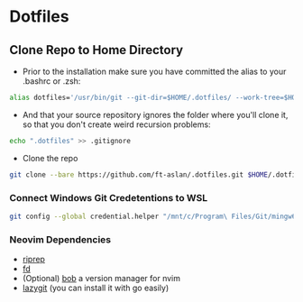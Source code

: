 # Dotfiles
## Clone Repo to Home Directory
- Prior to the installation make sure you have committed the alias to your .bashrc or .zsh:
```sh
alias dotfiles='/usr/bin/git --git-dir=$HOME/.dotfiles/ --work-tree=$HOME'
```
- And that your source repository ignores the folder where you'll clone it, so that you don't create weird recursion problems:
```sh
echo ".dotfiles" >> .gitignore
```
- Clone the repo
```sh
git clone --bare https://github.com/ft-aslan/.dotfiles.git $HOME/.dotfiles
```

### Connect Windows Git Credetentions to WSL
```sh
git config --global credential.helper "/mnt/c/Program\ Files/Git/mingw64/bin/git-credential-manager-core.exe"
```


### Neovim Dependencies
- [riprep](https://github.com/BurntSushi/ripgrep)
- [fd](https://github.com/sharkdp/fd)
- (Optional) [bob](https://github.com/MordechaiHadad/bob) a version manager for nvim
- [lazygit](https://github.com/jesseduffield/lazygit) (you can install it with go easily)
